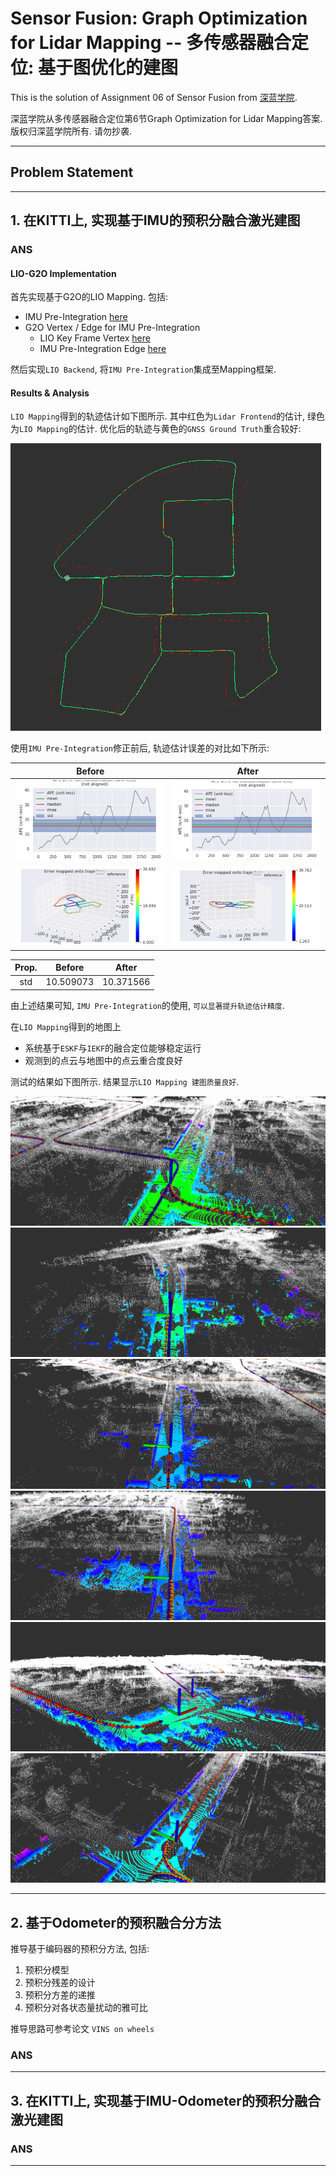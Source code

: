 # Sensor Fusion: Graph Optimization for Lidar Mapping -- 多传感器融合定位: 基于图优化的建图

This is the solution of Assignment 06 of Sensor Fusion from [深蓝学院](https://www.shenlanxueyuan.com/course/261).

深蓝学院从多传感器融合定位第6节Graph Optimization for Lidar Mapping答案. 版权归深蓝学院所有. 请勿抄袭.

---

## Problem Statement

---

## 1. 在KITTI上, 实现基于IMU的预积分融合激光建图

### ANS

#### LIO-G2O Implementation

首先实现基于G2O的LIO Mapping. 包括:

* IMU Pre-Integration [here](src/lidar_localization/src/models/pre_integrator/imu_pre_integrator.cpp#178)
* G2O Vertex / Edge for IMU Pre-Integration
    * LIO Key Frame Vertex [here](src/lidar_localization/include/lidar_localization/models/graph_optimizer/g2o/vertex/vertex_prvag.hpp)
    * IMU Pre-Integration Edge [here](src/lidar_localization/include/lidar_localization/models/graph_optimizer/g2o/edge/edge_prvag_imu_pre_integration.hpp)

然后实现`LIO Backend`, 将`IMU Pre-Integration`集成至Mapping框架.

#### Results & Analysis

`LIO Mapping`得到的轨迹估计如下图所示. 其中红色为`Lidar Frontend`的估计, 绿色为`LIO Mapping`的估计. 优化后的轨迹与黄色的`GNSS Ground Truth`重合较好:

<img src="doc/images/01-optimized-trajectory-using-lio.png" width="%100" alt="Trajectory Estimation using LIO">

使用`IMU Pre-Integration`修正前后, 轨迹估计误差的对比如下所示:

Before                     |After
:-------------------------:|:-------------------------:
![Before](doc/images/01-evo-lidar-frontend--time-series-plot.png)  |  ![EVO APE ICP](doc/images/01-evo-optimized--time-series-plot.png)
![Before](doc/images/01-evo-lidar-frontend--map-plot.png)  |  ![EVO APE ICP](doc/images/01-evo-optimized--map-plot.png)

|  Prop. |   Before      |  After        |
|:------:|:-------------:|:-------------:|
|   std  |   10.509073   |   10.371566   |

由上述结果可知, `IMU Pre-Integration`的使用, `可以显著提升轨迹估计精度`.

在`LIO Mapping`得到的地图上

* 系统基于`ESKF`与`IEKF`的融合定位能够稳定运行
* 观测到的点云与地图中的点云重合度良好

测试的结果如下图所示. 结果显示`LIO Mapping 建图质量良好`.

![Localiztion & Map Integrity Demo](doc/images/01-localization-demo-a.png)
![Localiztion & Map Integrity Demo](doc/images/01-localization-demo-b.png)
![Localiztion & Map Integrity Demo](doc/images/01-localization-demo-c.png)
![Localiztion & Map Integrity Demo](doc/images/01-localization-demo-d.png)
![Localiztion & Map Integrity Demo](doc/images/01-localization-demo-e.png)
![Localiztion & Map Integrity Demo](doc/images/01-localization-demo-f.png)

---

## 2. 基于Odometer的预积融合分方法

推导基于编码器的预积分方法, 包括:

1. 预积分模型
2. 预积分残差的设计
3. 预积分方差的递推
4. 预积分对各状态量扰动的雅可比

推导思路可参考论文 `VINS on wheels`

### ANS

---

## 3. 在KITTI上, 实现基于IMU-Odometer的预积分融合激光建图

### ANS

---

